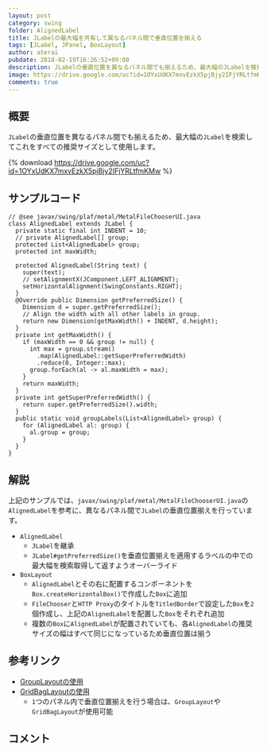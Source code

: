 ```yaml
---
layout: post
category: swing
folder: AlignedLabel
title: JLabelの最大幅を共有して異なるパネル間で垂直位置を揃える
tags: [JLabel, JPanel, BoxLayout]
author: aterai
pubdate: 2018-02-19T16:26:52+09:00
description: JLabelの垂直位置を異なるパネル間でも揃えるため、最大幅のJLabelを検索してこれをすべての推奨サイズとして使用します。
image: https://drive.google.com/uc?id=1OYxUdKX7mxvEzkX5pjBjy2IFjYRLtfmKMw
comments: true
---
```

## 概要
`JLabel`の垂直位置を異なるパネル間でも揃えるため、最大幅の`JLabel`を検索してこれをすべての推奨サイズとして使用します。

{% download https://drive.google.com/uc?id=1OYxUdKX7mxvEzkX5pjBjy2IFjYRLtfmKMw %}

## サンプルコード
<pre class="prettyprint"><code>// @see javax/swing/plaf/metal/MetalFileChooserUI.java
class AlignedLabel extends JLabel {
  private static final int INDENT = 10;
  // private AlignedLabel[] group;
  protected List&lt;AlignedLabel&gt; group;
  protected int maxWidth;

  protected AlignedLabel(String text) {
    super(text);
    // setAlignmentX(JComponent.LEFT_ALIGNMENT);
    setHorizontalAlignment(SwingConstants.RIGHT);
  }
  @Override public Dimension getPreferredSize() {
    Dimension d = super.getPreferredSize();
    // Align the width with all other labels in group.
    return new Dimension(getMaxWidth() + INDENT, d.height);
  }
  private int getMaxWidth() {
    if (maxWidth == 0 &amp;&amp; group != null) {
      int max = group.stream()
        .map(AlignedLabel::getSuperPreferredWidth)
        .reduce(0, Integer::max);
      group.forEach(al -&gt; al.maxWidth = max);
    }
    return maxWidth;
  }
  private int getSuperPreferredWidth() {
    return super.getPreferredSize().width;
  }
  public static void groupLabels(List&lt;AlignedLabel&gt; group) {
    for (AlignedLabel al: group) {
      al.group = group;
    }
  }
}
</code></pre>

## 解説
上記のサンプルでは、`javax/swing/plaf/metal/MetalFileChooserUI.java`の`AlignedLabel`を参考に、異なるパネル間で`JLabel`の垂直位置揃えを行っています。

- `AlignedLabel`
    - `JLabel`を継承
    - `JLabel#getPreferredSize()`を垂直位置揃えを適用するラベルの中での最大幅を検索取得して返すようオーバーライド
- `BoxLayout`
    - `AlignedLabel`とその右に配置するコンポーネントを`Box.createHorizontalBox()`で作成した`Box`に追加
    - `FileChooser`と`HTTP Proxy`のタイトルを`TitledBorder`で設定した`Box`を`2`個作成し、上記の`AlignedLabel`を配置した`Box`をそれぞれ追加
    - 複数の`Box`に`AlignedLabel`が配置されていても、各`AlignedLabel`の推奨サイズの幅はすべて同じになっているため垂直位置は揃う

<!-- dummy comment line for breaking list -->

## 参考リンク
- [GroupLayoutの使用](https://ateraimemo.com/Swing/GroupLayout.html)
- [GridBagLayoutの使用](https://ateraimemo.com/Swing/GridBagLayout.html)
    - `1`つのパネル内で垂直位置揃えを行う場合は、`GroupLayout`や`GridBagLayout`が使用可能

<!-- dummy comment line for breaking list -->

## コメント
